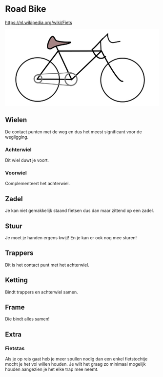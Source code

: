 # Road Bike

<https://nl.wikipedia.org/wiki/Fiets>

<!-- Image Map Generated by http://www.image-map.net/ -->
<img src="roadbike.svg" usemap="#image-map">

<map name="image-map">
    <area target="" alt="achterwiel" title="achterwiel" href="#achterwiel" coords="84,131,55" shape="circle">
    <area target="" alt="voorwiel" title="voorwiel" href="#voorwiel" coords="306,132,57" shape="circle">
    <area target="" alt="zadel" title="zadel" href="#zadel" coords="111,18,172,51" shape="rect">
    <area target="" alt="stuur" title="stuur" href="#stuur" coords="225,8,299,75" shape="rect">
    <area target="" alt="trappers" title="trappers" href="#trappers" coords="172,131,16" shape="circle">
    <area target="" alt="ketting" title="ketting" href="#ketting" coords="75,113,186,145" shape="rect">
    <area target="" alt="frame" title="frame" href="#frame" coords="86,53,308,141" shape="rect">
</map>

## Wielen
De contact punten met de weg en dus het meest significant voor de wegligging.

### Achterwiel
Dit wiel duwt je voort.

### Voorwiel
Complementeert het achterwiel.

## Zadel
Je kan niet gemakkelijk staand fietsen dus dan maar zittend op een zadel.

## Stuur
Je moet je handen ergens kwijt! En je kan er ook nog mee sturen!

## Trappers
Dit is het contact punt met het achterwiel.

## Ketting
Bindt trappers en achterwiel samen.

## Frame
Die bindt alles samen!

## Extra
### Fietstas
Als je op reis gaat heb je meer spullen nodig dan een enkel fietstochtje mocht je het vol willen houden. Je wilt het graag zo minimaal mogelijk houden aangezien je het elke trap mee neemt.
